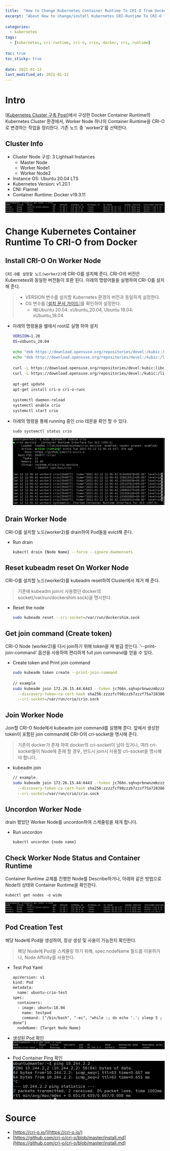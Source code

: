 ```yaml
---
title:  "How to Change Kubernetes Container Runtime To CRI-O from Docker"
excerpt: "About How to change/install Kubernetes CRI-Runtime To CRI-O from Docker"

categories:
  - kubernetes
tags:
  - [kubernetes, cri-runtime, cri-o, crio, docker, cri, runtime]

toc: true
toc_sticky: true
 
date: 2021-01-12
last_modified_at: 2021-01-12
---
```


# Intro

[[Kubernetes Cluster 구축  Post](https://taesunny.github.io/kubernetes/how-to-install-kubernetes-cluster-with-kubeadm-on-aws-lightsail-instances/)]에서 구성한 Docker Container Runtime의 Kubernetes Cluster 환경에서, Worker Node 하나의 Container Runtime을 CRI-O로 변경하는 작업을 정리한다. 기존 노드 중 'worker2'를 선택한다.

## Cluster Info

- Cluster Node 구성: 3 Lightsail Instances
    - Master Node
    - Worker Node1
    - Worker Node2
- Instance OS: Ubuntu 20.04 LTS
- Kubernetes Version: v1.20.1
- CNI: Flannel
- Container Runtime: Docker v19.3.11

![kubernetes cluster node info](/assets/img/kubernetes/2021-01-12-16-52-42.png)

# Change Kubernetes Container Runtime To CRI-O from Docker

## Install CRI-O On Worker Node

`CRI-O를 설정할 노드(worker2)`에 CRI-O를 설치해 준다. CRI-O의 버전은 Kubernetes와 동일한 버전들이 호환 된다. 아래의 명령어들을 실행하여 CRI-O를 설치해 준다.

> - VERSION 변수를 설치할 Kubernetes 환경의 버전과 동일하게 설정한다.
> - OS 변수를 [[설치 문서 가이드](https://github.com/cri-o/cri-o/blob/master/install.md)]를 확인하여 설정한다.
>     - 예)Ubuntu 20.04: xUbuntu_20.04, Ubuntu 18.04: xUbuntu_18.04

- 아래의 명령들을 쉘에서 root로 실행 하여 설치
    ```bash
    VERSION=1.20
    OS=xUbuntu_20.04

    echo "deb https://download.opensuse.org/repositories/devel:/kubic:/libcontainers:/stable/$OS/ /" > /etc/apt/sources.list.d/devel:kubic:libcontainers:stable.list
    echo "deb http://download.opensuse.org/repositories/devel:/kubic:/libcontainers:/stable:/cri-o:/$VERSION/$OS/ /" > /etc/apt/sources.list.d/devel:kubic:libcontainers:stable:cri-o:$VERSION.list

    curl -L https://download.opensuse.org/repositories/devel:kubic:libcontainers:stable:cri-o:$VERSION/$OS/Release.key | apt-key add -
    curl -L https://download.opensuse.org/repositories/devel:/kubic:/libcontainers:/stable/$OS/Release.key | apt-key add -

    apt-get update
    apt-get install cri-o cri-o-runc

    systemctl daemon-reload
    systemctl enable crio
    systemctl start crio
    ```


- 아래의 명령을 통해 running 중인 crio 데몬을 확인 할 수 있다.
    ```
    sudo systemctl status crio
    ```

  ![crio daemon check](/assets/img/kubernetes/2021-01-12-16-57-45.png)

## Drain Worker Node

CRI-O를 설치할 노드(worker2)를 drain하여 Pod들을 evict해 준다.

- Run drain
    ```bash
    kubectl drain {Node Name} --force --ignore-daemonsets
    ```

## Reset kubeadm reset On Worker Node

CRI-O를 설치할 노드(worker2)를 kubeadm reset하여 Cluster에서 제거 해 준다.

> 기존에 kubeadm join시 사용했던 docker의 socket(/var/run/dockershim.sock)을 명시한다.


- Reset the node
    ```bash
    sudo kubeadm reset --cri-socket=/var/run/dockershim.sock
    ```

## Get join command (Create token)

CRI-O Node (worker2)를 다시 join하기 위해 token을 재 발급 받는다. '--print-join-command' 옵션을 사용하여 편리하게 full join command를 얻을 수 있다.

- Create token and Print join command
    ```bash
    sudo kubeadm token create --print-join-command

    // example
    sudo kubeadm join 172.26.15.44:6443 --token jc766n.sqhvprbnwozmbzzz \
      --discovery-token-ca-cert-hash sha256:zzzzfcf98zzzb7zzzf75a728386zzz85a159b3ab54e89db38ac7fce9zzzzzzzz \
      --cri-socket=/var/run/crio/crio.sock
    ```

## Join Worker Node

Join할 CRI-O Node에서 kubeadm join command를 실행해 준다. 앞에서 생성한 token이 포함된 join command에 CRI-O의 cri-socket을 명시해 준다.

> 기존의 docker가 존재 하여 docker의 cri-socket이 남아 있거나, 여러 cri-socket들이 Node에 존재 할 경우, 반드시 join시 사용할 cri-socket을 명시해야 합니다.

- kubeadm join
    ```bash
    // example
    sudo kubeadm join 172.26.15.44:6443 --token jc766n.sqhvprbnwozmbzzz \
      --discovery-token-ca-cert-hash sha256:zzzzfcf98zzzb7zzzf75a728386zzz85a159b3ab54e89db38ac7fce9zzzzzzzz \
      --cri-socket=/var/run/crio/crio.sock
    ```

## Uncordon Worker Node

drain 했었던 Worker Node를 uncordon하여 스케쥴링을 재개 합니다.

- Run uncordon
    ```bash
    kubectl uncordon {node name}
    ```


## Check Worker Node Status and Container Runtime
Container Runtime 교체를 진행한 Node를 Describe하거나, 아래와 같은 방법으로 Node의 상태와 Container Runtime을 확인한다.
```
kubectl get nodes -o wide
```
![container runtime changed node info](/assets/img/kubernetes/2021-01-12-17-32-24.png)

## Pod Creation Test
해당 Node에 Pod을 생성하여, 정상 생성 및 사용이 가능한지 확인한다.

> 해당 Node에 Pod을 스케쥴링 하기 위해, spec.nodeName 필드를 이용하거나, Node Affinity를 사용한다.

- Test Pod Yaml
    ```
    apiVersion: v1
    kind: Pod
    metadata:
      name: ubuntu-crio-test
    spec:
      containers:
      - image: ubuntu:18.04
        name: testpod
        command: ["/bin/bash", "-ec", "while :; do echo '.'; sleep 5 ; done"]
      nodeName: {Target Node Name}
    ```

- 생성된 Pod 확인
    ![created pod info](/assets/img/kubernetes/2021-01-12-17-34-49.png)

- Pod Container Ping 확인
    ![Container Ping Test](/assets/img/kubernetes/2021-01-12-17-35-12.png)


# Source

- [https://cri-o.io/](https://cri-o.io/)
- [https://github.com/cri-o/cri-o/blob/master/install.md](https://github.com/cri-o/cri-o/blob/master/install.md)